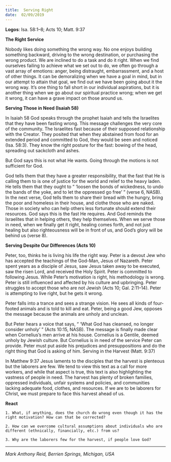 ```yaml
---
title:  Serving Right
date:  02/09/2019
---
```


**Logos**: Isa. 58:1–8; Acts 10; Matt. 9:37

**The Right Service**

Nobody likes doing something the wrong way. No one enjoys building something backward, driving to the wrong destination, or purchasing the wrong product. We are inclined to do a task and do it right. When we find ourselves failing to achieve what we set out to do, we often go through a vast array of emotions: anger, being distraught, embarrassment, and a host of other things. It can be demoralizing when we have a goal in mind, but in our attempt to attain that goal, we find out we have been going about it the wrong way. It’s one thing to fall short in our individual aspirations, but it is another thing when we go about our spiritual practice wrong; when we get it wrong, it can have a grave impact on those around us.

**Serving Those in Need (Isaiah 58)**

In Isaiah 58 God speaks through the prophet Isaiah and tells the Israelites that they have been fasting wrong. This message challenges the very core of the community. The Israelites fast because of their supposed relationship with the Creator. They posited that when they abstained from food for an extended period and committed to God, they would be seen and noticed (Isa. 58:3). They know the right posture for the fast: bowing of the head, spreading out sackcloth and ashes.

But God says this is not what He wants. Going through the motions is not sufficient for God.

God tells them that they have a greater responsibility, that the fast that He is calling them to is one of justice for the world and relief to the heavy laden. He tells them that they ought to “ ‘loosen the bonds of wickedness, to undo the bands of the yoke, and to let the oppressed go free’ ” (verse 6, NASB). In the next verse, God tells them to share their bread with the hungry, bring the poor and homeless in their house, and clothe those who are naked. Those in society who can help others less fortunate should extend their resources. God says this is the fast He requires. And God reminds the Israelites that in helping others, they help themselves. When we serve those in need, when we finally get it right, healing comes forth, and not just healing but also righteousness will be in front of us, and God’s glory will be behind us (verse 8).

**Serving Despite Our Differences (Acts 10)**

Peter, too, thinks he is living his life the right way. Peter is a devout Jew who has accepted the teachings of the God-Man, Jesus of Nazareth. Peter spent years as a disciple of Jesus, saw Jesus taken away to be executed, saw the risen Lord, and received the Holy Spirit. Peter is committed to following Jesus. While Peter’s motivation is right, his methodology is wrong. Peter is still influenced and affected by his culture and upbringing. Peter struggles to accept those who are not Jewish (Acts 10; Gal. 2:11–14). Peter is attempting to live right, but he gets it wrong.

Peter falls into a trance and sees a strange vision. He sees all kinds of four-footed animals and is told to kill and eat. Peter, being a good Jew, opposes the message because the animals are unholy and unclean.

But Peter hears a voice that says, “ ‘What God has cleansed, no longer consider unholy’ ” (Acts 10:15, NASB). The message is finally made clear when Cornelius’s men arrive at his house. Cornelius is a Gentile, deemed unholy by Jewish culture. But Cornelius is in need of the service Peter can provide. Peter must put aside his prejudices and presuppositions and do the right thing that God is asking of him. Serving in the Harvest (Matt. 9:37)

In Matthew 9:37 Jesus laments to the disciples that the harvest is plenteous but the laborers are few. We tend to view this text as a call for more workers, and while that aspect is true, this text is also highlighting the vastness of people in need. The harvest has plenty of broken families, oppressed individuals, unfair systems and policies, and communities lacking adequate food, clothes, and resources. If we are to be laborers for Christ, we must prepare to face this harvest ahead of us.

**React**

`1. What, if anything, does the church do wrong even though it has the right motivation? How can that be corrected?`

`2. How can we overcome cultural assumptions about individuals who are different (ethnically, financially, etc.) from us?`

`3. Why are the laborers few for the harvest, if people love God?`

---

_Mark Anthony Reid, Berrien Springs, Michigan, USA_
